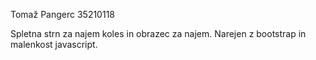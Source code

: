 Tomaž Pangerc
35210118

Spletna strn za najem koles
 in obrazec za najem. 
Narejen z bootstrap in malenkost javascript.